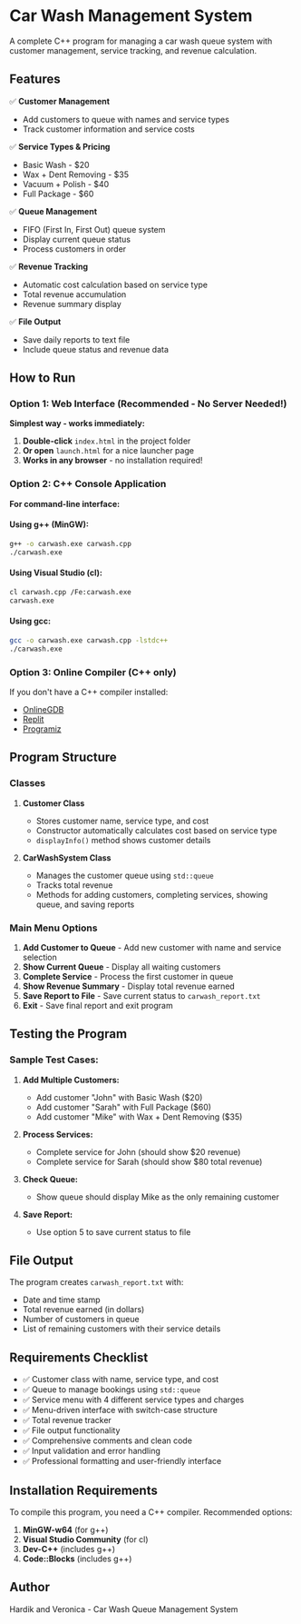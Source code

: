 # Car Wash Management System

A complete C++ program for managing a car wash queue system with customer management, service tracking, and revenue calculation.

## Features

✅ **Customer Management**
- Add customers to queue with names and service types
- Track customer information and service costs

✅ **Service Types & Pricing**
- Basic Wash - $20
- Wax + Dent Removing - $35  
- Vacuum + Polish - $40
- Full Package - $60

✅ **Queue Management**
- FIFO (First In, First Out) queue system
- Display current queue status
- Process customers in order

✅ **Revenue Tracking**
- Automatic cost calculation based on service type
- Total revenue accumulation
- Revenue summary display

✅ **File Output**
- Save daily reports to text file
- Include queue status and revenue data

## How to Run

### Option 1: Web Interface (Recommended - No Server Needed!)
**Simplest way - works immediately:**
1. **Double-click** `index.html` in the project folder
2. **Or open** `launch.html` for a nice launcher page
3. **Works in any browser** - no installation required!

### Option 2: C++ Console Application
**For command-line interface:**

#### Using g++ (MinGW):
```bash
g++ -o carwash.exe carwash.cpp
./carwash.exe
```

#### Using Visual Studio (cl):
```bash
cl carwash.cpp /Fe:carwash.exe
carwash.exe
```

#### Using gcc:
```bash
gcc -o carwash.exe carwash.cpp -lstdc++
./carwash.exe
```

### Option 3: Online Compiler (C++ only)
If you don't have a C++ compiler installed:
- [OnlineGDB](https://www.onlinegdb.com/)
- [Replit](https://replit.com/)
- [Programiz](https://www.programiz.com/cpp-programming/online-compiler/)

## Program Structure

### Classes

1. **Customer Class**
   - Stores customer name, service type, and cost
   - Constructor automatically calculates cost based on service type
   - `displayInfo()` method shows customer details

2. **CarWashSystem Class**
   - Manages the customer queue using `std::queue`
   - Tracks total revenue
   - Methods for adding customers, completing services, showing queue, and saving reports

### Main Menu Options

1. **Add Customer to Queue** - Add new customer with name and service selection
2. **Show Current Queue** - Display all waiting customers
3. **Complete Service** - Process the first customer in queue
4. **Show Revenue Summary** - Display total revenue earned
5. **Save Report to File** - Save current status to `carwash_report.txt`
6. **Exit** - Save final report and exit program

## Testing the Program

### Sample Test Cases:

1. **Add Multiple Customers:**
   - Add customer "John" with Basic Wash ($20)
   - Add customer "Sarah" with Full Package ($60)
   - Add customer "Mike" with Wax + Dent Removing ($35)

2. **Process Services:**
   - Complete service for John (should show $20 revenue)
   - Complete service for Sarah (should show $80 total revenue)

3. **Check Queue:**
   - Show queue should display Mike as the only remaining customer

4. **Save Report:**
   - Use option 5 to save current status to file

## File Output

The program creates `carwash_report.txt` with:
- Date and time stamp
- Total revenue earned (in dollars)
- Number of customers in queue
- List of remaining customers with their service details

## Requirements Checklist

- ✅ Customer class with name, service type, and cost
- ✅ Queue to manage bookings using `std::queue`
- ✅ Service menu with 4 different service types and charges
- ✅ Menu-driven interface with switch-case structure
- ✅ Total revenue tracker
- ✅ File output functionality
- ✅ Comprehensive comments and clean code
- ✅ Input validation and error handling
- ✅ Professional formatting and user-friendly interface

## Installation Requirements

To compile this program, you need a C++ compiler. Recommended options:

1. **MinGW-w64** (for g++)
2. **Visual Studio Community** (for cl)
3. **Dev-C++** (includes g++)
4. **Code::Blocks** (includes g++)

## Author

Hardik and Veronica - Car Wash Queue Management System 